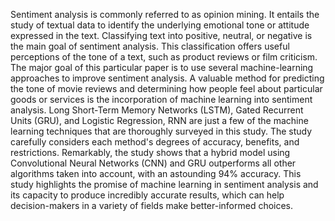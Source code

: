 Sentiment analysis is commonly referred to as opinion mining. It entails the study of textual data to identify the underlying emotional tone or attitude expressed in the text. Classifying text into positive, neutral, or negative is the main goal of sentiment analysis. This classification offers useful perceptions of the tone of a text, such as product reviews or film criticism. The major goal of this particular paper is to use several machine-learning approaches to improve sentiment analysis. A valuable method for predicting the tone of movie reviews and determining how people feel about particular goods or services is the incorporation of machine learning into sentiment analysis. Long Short-Term Memory Networks (LSTM), Gated Recurrent Units (GRU), and Logistic Regression, RNN are just a few of the machine learning techniques that are thoroughly surveyed in this study. The study carefully considers each method's degrees of accuracy, benefits, and restrictions. Remarkably, the study shows that a hybrid model using Convolutional Neural Networks (CNN) and GRU outperforms all other algorithms taken into account, with an astounding 94% accuracy. This study highlights the promise of machine learning in sentiment analysis and its capacity to produce incredibly accurate results, which can help decision-makers in a variety of fields make better-informed choices.

